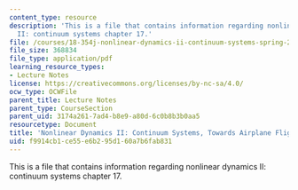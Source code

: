 ```yaml
---
content_type: resource
description: 'This is a file that contains information regarding nonlinear dynamics
  II: continuum systems chapter 17.'
file: /courses/18-354j-nonlinear-dynamics-ii-continuum-systems-spring-2015/f9914cb1ce55e6b295d160a7b6fab831_MIT18_354JS15_Ch17.pdf
file_size: 368834
file_type: application/pdf
learning_resource_types:
- Lecture Notes
license: https://creativecommons.org/licenses/by-nc-sa/4.0/
ocw_type: OCWFile
parent_title: Lecture Notes
parent_type: CourseSection
parent_uid: 3174a261-7ad4-b8e9-a80d-6c0b8b3b0aa5
resourcetype: Document
title: 'Nonlinear Dynamics II: Continuum Systems, Towards Airplane Flight'
uid: f9914cb1-ce55-e6b2-95d1-60a7b6fab831
---
```

This is a file that contains information regarding nonlinear dynamics II: continuum systems chapter 17.